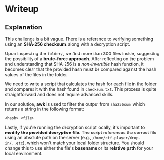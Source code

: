 # Writeup

## Explanation

This challenge is a bit vague. There is a reference to verifying something using an **SHA-256 checksum**, along with a decryption script.

Upon inspecting the `folder/`, we find more than 300 files inside, suggesting the possibility of a **brute-force approach**. After reflecting on the problem and understanding that SHA-256 is a *non-invertible* hash function, it becomes clear that the provided hash must be compared against the hash values of the files in the folder.

We need to write a script that calculates the hash for each file in the folder and compares it with the hash found in `checksum.txt`. This process is quite straightforward and does not require advanced skills.

In our solution, **awk** is used to filter the output from `sha256sum`, which returns a string in the following format:
```
<hash> <file>
```

Lastly, if you're running the decryption script locally, it's important to **modify the provided decryption file**. The script references the correct file using an absolute path on the server (e.g., `/home/ctf-player/drop-in/..etc`), which won't match your local folder structure. You should change this to use either the file's **basename** or its **relative path** for your local environment.

